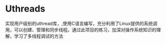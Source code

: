 # Uthreads
实现用户级别的uthread库，,使用C语言编写，充分利用了Linux提供的系统调用，可以创建、管理和同步线程。通过此项目的练习，加深对操作系统知识的理解，学习了多线程调试的方法
